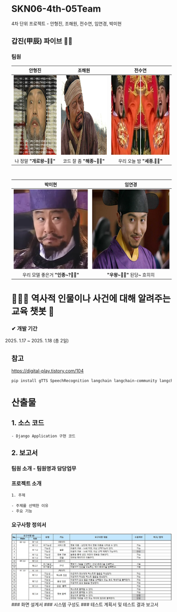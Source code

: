 # SKN06-4th-05Team

4차 단위 프로젝트 - 안형진, 조해원, 전수연, 임연경, 박미현


## 갑진(甲辰) 파이브 ✋🏻
### 팀원
<div align="center">

| 안형진 | 조해원 | 전수연 | 
|:----------:|:----------:|:----------:|
|<img src="https://github.com/SKNETWORKS-FAMILY-AICAMP/SKN06-3rd-5team/blob/main/%EC%82%AC%EC%A7%84/%ED%98%95%EC%A7%84.png" alt="image" width="250" height="250"/> |<img src="https://github.com/SKNETWORKS-FAMILY-AICAMP/SKN06-3rd-5team/blob/main/%EC%82%AC%EC%A7%84/%ED%95%B4%EC%9B%90.png" alt="image" width="270" height="250"/>|<img src="https://github.com/SKNETWORKS-FAMILY-AICAMP/SKN06-3rd-5team/blob/main/%EC%82%AC%EC%A7%84/%EC%88%98%EC%97%B0.jpg" alt="image" width="350" height="250"/>|
| 나 정말 **"개로왕~🤴🏻"** | 코드 잘 좀 **"해종~🤴🏻"** | 우리 오늘 밤  **"세종.🤴🏻"** |

</br>

| 박미현 | 임연경 | 
|:----------:|:----------:|
|<img src="https://github.com/SKNETWORKS-FAMILY-AICAMP/SKN06-3rd-5team/blob/main/%EC%82%AC%EC%A7%84/%EB%AF%B8%ED%98%84.png" alt="image" width="250" height="250"/>|<img src="https://github.com/SKNETWORKS-FAMILY-AICAMP/SKN06-3rd-5team/blob/main/%EC%82%AC%EC%A7%84/%EC%97%B0%EA%B2%BD.png" alt="image" width="260" height="250"/>|
| 우리 모델 좋은거 **"인종~?🤴🏻"** |**"우왕~🤴🏻"** 된당~ 흐히히|

</div>

# 🤴🏻👑 역사적 인물이나 사건에 대해 알려주는 교육 챗봇 🤖

### ✔ 개발 기간                                                  
2025. 1.17 ~ 2025. 1.18 (총 2일)

## 참고
https://digital-play.tistory.com/104
```bash
pip install gTTS SpeechRecognition langchain langchain-community langchain-openai langchain-chroma PyAudio playsound==1.2.2 pydub
```


# 산출물
## 1. 소스 코드
    - Django Application 구현 코드
## 2. 보고서
###   팀원 소개 - 팀원명과 담당업무
###   프로젝트 소개
    1. 주제

    - 주제를 선택한 이유
    - 주요 기능

###  요구사항 정의서
<img src="https://github.com/SKNETWORKS-FAMILY-AICAMP/SKN06-4th-05Team/blob/main/%EC%9A%94%EA%B5%AC%EC%82%AC%ED%95%AD%EC%A0%95%EC%9D%98%EC%84%9C.jpg"/>
<br>
###  화면 설계서
###  시스템 구성도
###  테스트 계획서 및 테스트 결과 보고서
